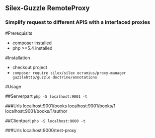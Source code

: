 ## Silex-Guzzle RemoteProxy
### Simplify request to different APIS with a interfaced proxies

#Prerequisits
* composer installed
* php >=5.4 installed

#Installation
* checkout project
* ```composer require silex/silex ocramius/proxy-manager guzzlehttp/guzzle doctrine/annotations```

#Usage

##Serverpart
```php -S localhost:9001 -t```

###Urls
localhost:9001/books
localhost:9001/books/1
localhost:9001/books/1/author

##Clientpart
```php -S localhost:9000 -t```

###Urls 
localhost:9000/test-proxy




